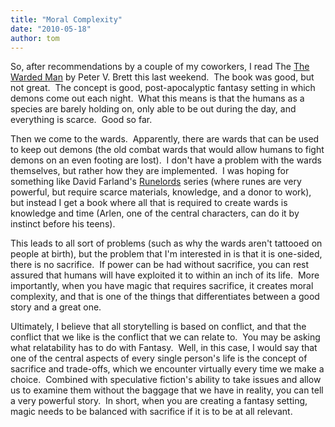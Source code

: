 ```yaml
---
title: "Moral Complexity"
date: "2010-05-18"
author: tom
---
```


So, after recommendations by a couple of my coworkers, I read The [The Warded Man](https://www.indiebound.org/book/9780345518705) by Peter V. Brett this last weekend.  The book was good, but not great.  The concept is good, post-apocalyptic fantasy setting in which demons come out each night.  What this means is that the humans as a species are barely holding on, only able to be out during the day, and everything is scarce.  Good so far.

Then we come to the wards.  Apparently, there are wards that can be used to keep out demons (the old combat wards that would allow humans to fight demons on an even footing are lost).  I don't have a problem with the wards themselves, but rather how they are implemented.  I was hoping for something like David Farland's [Runelords](https://www.indiebound.org/book/9780765399083) series (where runes are very powerful, but require scarce materials, knowledge, and a donor to work), but instead I get a book where all that is required to create wards is knowledge and time (Arlen, one of the central characters, can do it by instinct before his teens).

This leads to all sort of problems (such as why the wards aren't tattooed on people at birth), but the problem that I'm interested in is that it is one-sided, there is no sacrifice.  If power can be had without sacrifice, you can rest assured that humans will have exploited it to within an inch of its life.  More importantly, when you have magic that requires sacrifice, it creates moral complexity, and that is one of the things that differentiates between a good story and a great one.

Ultimately, I believe that all storytelling is based on conflict, and that the conflict that we like is the conflict that we can relate to.  You may be asking what relatability has to do with Fantasy.  Well, in this case, I would say that one of the central aspects of every single person's life is the concept of sacrifice and trade-offs, which we encounter virtually every time we make a choice.  Combined with speculative fiction's ability to take issues and allow us to examine them without the baggage that we have in reality, you can tell a very powerful story.  In short, when you are creating a fantasy setting, magic needs to be balanced with sacrifice if it is to be at all relevant.
